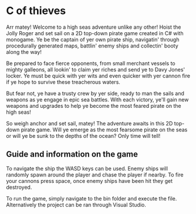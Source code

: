 # C of thieves
Arr matey! Welcome to a high seas adventure unlike any other! Hoist the Jolly Roger and set sail on a 2D top-down pirate game created in C# with monogame. Ye be the captain of yer own pirate ship, navigatin' through procedurally generated maps, battlin' enemy ships and collectin' booty along the way!

Be prepared to face fierce opponents, from small merchant vessels to mighty galleons, all lookin' to claim yer riches and send ye to Davy Jones' locker. Ye must be quick with yer wits and even quicker with yer cannon fire if ye hope to survive these treacherous waters.

But fear not, ye have a trusty crew by yer side, ready to man the sails and weapons as ye engage in epic sea battles. With each victory, ye'll gain new weapons and upgrades to help ye become the most feared pirate on the high seas!

So weigh anchor and set sail, matey! The adventure awaits in this 2D top-down pirate game. Will ye emerge as the most fearsome pirate on the seas or will ye be sunk to the depths of the ocean? Only time will tell!
## Guide and information on the game
To navigate the ship the WASD keys can be used. Enemy ships will randomly spawn around the player and chase the player if nearby. To fire your cannons press space, once enemy ships have been hit they get destroyed.

To run the game, simply navigate to the bin folder and execute the file. Alternatively the project can be ran through Visual Studio.
